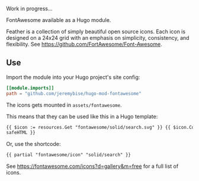 Work in progress...

FontAwesome available as a Hugo module.

Feather is a collection of simply beautiful open source icons. Each icon is designed on a 24x24 grid with an emphasis on simplicity, consistency, and flexibility. See https://github.com/FortAwesome/Font-Awesome.

## Use

Import the module into your Hugo project's site config:

```toml
[[module.imports]]
path = "github.com/jeremybise/hugo-mod-fontawesome"
```

The icons gets mounted in `assets/fontawesome`.

This means that they can be used like this in a Hugo template:

```html
{{ $icon := resources.Get "fontawesome/solid/search.svg" }} {{ $icon.Content |
safeHTML }}
```

Or, use the shortcode:

```html
{{ partial "fontawesome/icon" "solid/search" }}
```

See https://fontawesome.com/icons?d=gallery&m=free for a full list of icons.
